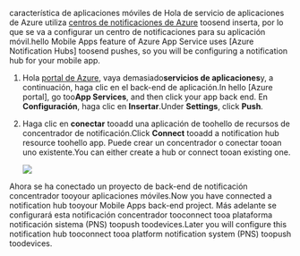 <span data-ttu-id="80d3b-101">característica de aplicaciones móviles de Hola de servicio de aplicaciones de Azure utiliza [centros de notificaciones de Azure] toosend inserta, por lo que se va a configurar un centro de notificaciones para su aplicación móvil.</span><span class="sxs-lookup"><span data-stu-id="80d3b-101">hello Mobile Apps feature of Azure App Service uses [Azure Notification Hubs] toosend pushes, so you will be configuring a notification hub for your mobile app.</span></span>

1. <span data-ttu-id="80d3b-102">Hola [portal de Azure], vaya demasiado**servicios de aplicaciones**y, a continuación, haga clic en el back-end de aplicación.</span><span class="sxs-lookup"><span data-stu-id="80d3b-102">In hello [Azure portal], go too**App Services**, and then click your app back end.</span></span> <span data-ttu-id="80d3b-103">En **Configuración**, haga clic en **Insertar**.</span><span class="sxs-lookup"><span data-stu-id="80d3b-103">Under **Settings**, click **Push**.</span></span>
2. <span data-ttu-id="80d3b-104">Haga clic en **conectar** tooadd una aplicación de toohello de recursos de concentrador de notificación.</span><span class="sxs-lookup"><span data-stu-id="80d3b-104">Click **Connect** tooadd a notification hub resource toohello app.</span></span> <span data-ttu-id="80d3b-105">Puede crear un concentrador o conectar tooan uno existente.</span><span class="sxs-lookup"><span data-stu-id="80d3b-105">You can either create a hub or connect tooan existing one.</span></span>

    ![](./media/app-service-mobile-create-notification-hub/configure-hub-flow.png)

<span data-ttu-id="80d3b-106">Ahora se ha conectado un proyecto de back-end de notificación concentrador tooyour aplicaciones móviles.</span><span class="sxs-lookup"><span data-stu-id="80d3b-106">Now you have connected a notification hub tooyour Mobile Apps back-end project.</span></span> <span data-ttu-id="80d3b-107">Más adelante se configurará esta notificación concentrador tooconnect tooa plataforma notificación sistema (PNS) toopush toodevices.</span><span class="sxs-lookup"><span data-stu-id="80d3b-107">Later you will configure this notification hub tooconnect tooa platform notification system (PNS) toopush toodevices.</span></span>

[portal de Azure]: https://portal.azure.com/
[centros de notificaciones de Azure]: https://azure.microsoft.com/en-us/documentation/articles/notification-hubs-push-notification-overview/
